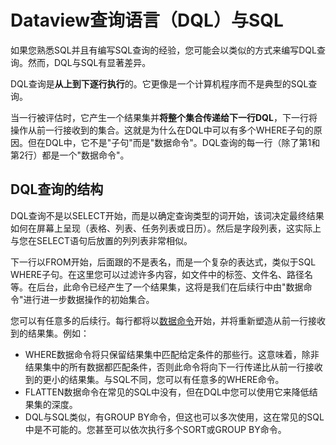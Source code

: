 <!--
 * @Author: chinesehamburger 2576226012@qq.com
 * @Date: 2024-12-12 14:24:45
 * @LastEditors: chinesehamburger 2576226012@qq.com
 * @LastEditTime: 2024-12-13 16:40:43
 * @FilePath: \obsidian-dataview\docs\docs\queries\differences-to-sql.md
 * @Description: 这是默认设置,请设置`customMade`, 打开koroFileHeader查看配置 进行设置: https://github.com/OBKoro1/koro1FileHeader/wiki/%E9%85%8D%E7%BD%AE
-->
# Dataview查询语言（DQL）与SQL

如果您熟悉SQL并且有编写SQL查询的经验，您可能会以类似的方式来编写DQL查询。然而，DQL与SQL有显著差异。

DQL查询是**从上到下逐行执行**的。它更像是一个计算机程序而不是典型的SQL查询。

当一行被评估时，它产生一个结果集并**将整个集合传递给下一行DQL**，下一行将操作从前一行接收到的集合。这就是为什么在DQL中可以有多个WHERE子句的原因。但在DQL中，它不是"子句"而是"数据命令"。DQL查询的每一行（除了第1和第2行）都是一个"数据命令"。

## DQL查询的结构

DQL查询不是以SELECT开始，而是以确定查询类型的词开始，该词决定最终结果如何在屏幕上呈现（表格、列表、任务列表或日历）。然后是字段列表，这实际上与您在SELECT语句后放置的列列表非常相似。

下一行以FROM开始，后面跟的不是表名，而是一个复杂的表达式，类似于SQL WHERE子句。在这里您可以过滤许多内容，如文件中的标签、文件名、路径名等。在后台，此命令已经产生了一个结果集，这将是我们在后续行中由"数据命令"进行进一步数据操作的初始集合。

您可以有任意多的后续行。每行都将以[数据命令](data-commands.md)开始，并将重新塑造从前一行接收到的结果集。例如：

- WHERE数据命令将只保留结果集中匹配给定条件的那些行。这意味着，除非结果集中的所有数据都匹配条件，否则此命令将向下一行传递比从前一行接收到的更小的结果集。与SQL不同，您可以有任意多的WHERE命令。
- FLATTEN数据命令在常见的SQL中没有，但在DQL中您可以使用它来降低结果集的深度。
- DQL与SQL类似，有GROUP BY命令，但这也可以多次使用，这在常见的SQL中是不可能的。您甚至可以依次执行多个SORT或GROUP BY命令。
